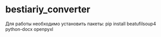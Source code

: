 # bestiariy_converter
Для работы необходимо установить пакеты:
pip install beatufilsoup4 python-docx openpyxl
